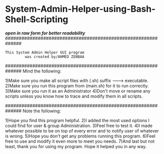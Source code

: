 # System-Admin-Helper-using-Bash-Shell-Scripting
***open in raw form for better readability***
##############################################################

	This System Admin Helper GUI program
     	     was created by/AHMED ZENBAA

##############################################################
Mind the following:

1)Make sure you make all script files with (.sh) suffix ---> executable.
2)Make sure you run this program from (main.sh) for it to run correctly.
3)Make sure you run it as an Administrator
4)Don't move or rename any scripts unless you know how to trace and modify them in all scripts.

##############################################################
Note the following:

1)Hope you find this program helpful.
2)I added the most used options I could find for user & group Administration.
3)Feel free to test it.
4)I made whatever possible to be on top of every error and to notify user of whatever is wrong.
5)Hope you don't get any problems running this program.
6)Feel free to use and modify it even more to meet you needs.
7)And last but not least, thank you for using my program. Hope it helped you in any way.
